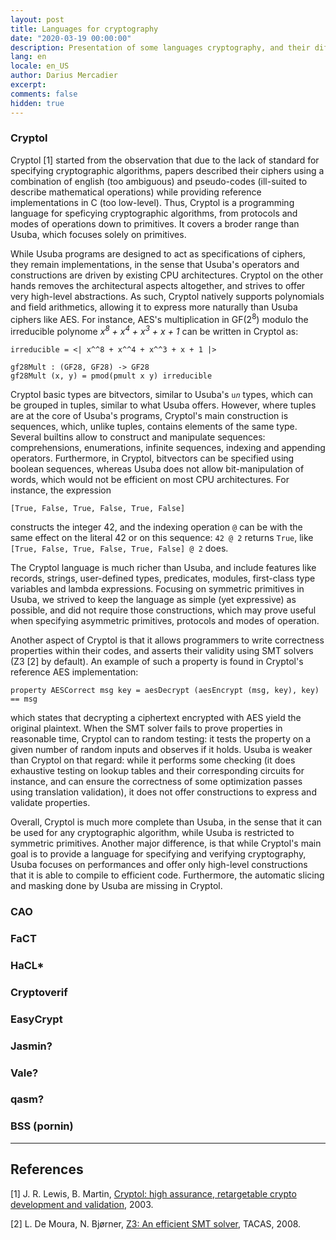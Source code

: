 ```yaml
---
layout: post
title: Languages for cryptography
date: "2020-03-19 00:00:00"
description: Presentation of some languages cryptography, and their differences/similarities with Usuba
lang: en
locale: en_US
author: Darius Mercadier
excerpt: 
comments: false
hidden: true
---
```




### Cryptol 

Cryptol [1] started from the observation that due to the lack of
standard for specifying cryptographic algorithms, papers described
their ciphers using a combination of english (too ambiguous) and
pseudo-codes (ill-suited to describe mathematical operations) while
providing reference implementations in C (too low-level). Thus,
Cryptol is a programming language for speficying cryptographic
algorithms, from protocols and modes of operations down to
primitives. It covers a broder range than Usuba, which focuses solely
on primitives. 

While Usuba programs are designed to act as specifications of ciphers,
they remain implementations, in the sense that Usuba's operators and
constructions are driven by existing CPU architectures. Cryptol on the
other hands removes the architectural aspects altogether, and strives
to offer very high-level abstractions. As such, Cryptol natively
supports polynomials and field arithmetics, allowing it to express
more naturally than Usuba ciphers like AES. For instance, AES's
multiplication in GF(2<sup>8</sup>) modulo the irreducible polynome
<i>x<sup>8</sup> + x<sup>4</sup> + x<sup>3</sup> + x + 1</i> can be
written in Cryptol as:

```
irreducible = <| x^^8 + x^^4 + x^^3 + x + 1 |>

gf28Mult : (GF28, GF28) -> GF28
gf28Mult (x, y) = pmod(pmult x y) irreducible
```

Cryptol basic types are bitvectors, similar to Usuba's
<code>u<i>n</i></code> types, which can be grouped in tuples, similar
to what Usuba offers. However, where tuples are at the core of Usuba's
programs, Cryptol's main construction is sequences, which, unlike
tuples, contains elements of the same type. Several builtins allow to
construct and manipulate sequences: comprehensions, enumerations,
infinite sequences, indexing and appending operators. Furthermore, in
Cryptol, bitvectors can be specified using boolean sequences, whereas
Usuba does not allow bit-manipulation of words, which would not be
efficient on most CPU architectures. For instance, the expression

```
[True, False, True, False, True, False]
```

constructs the integer 42, and the indexing operation `@` can be with
the same effect on the literal 42 or on this sequence: `42 @ 2`
returns `True`, like `[True, False, True, False, True, False] @ 2`
does.


The Cryptol language is much richer than Usuba, and include features
like records, strings, user-defined types, predicates, modules,
first-class type variables and lambda expressions. Focusing on
symmetric primitives in Usuba, we strived to keep the language as
simple (yet expressive) as possible, and did not require those
constructions, which may prove useful when specifying asymmetric
primitives, protocols and modes of operation.


Another aspect of Cryptol is that it allows programmers to write
correctness properties within their codes, and asserts their validity
using SMT solvers (Z3 [2] by default). An example of such a property
is found in Cryptol's reference AES implementation:

```
property AESCorrect msg key = aesDecrypt (aesEncrypt (msg, key), key) == msg
```

which states that decrypting a ciphertext encrypted with AES yield the
original plaintext. When the SMT solver fails to prove properties in
reasonable time, Cryptol can to random testing: it tests the property
on a given number of random inputs and observes if it holds. Usuba is
weaker than Cryptol on that regard: while it performs some checking
(it does exhaustive testing on lookup tables and their corresponding
circuits for instance, and can ensure the correctness of some
optimization passes using translation validation), it does not offer
constructions to express and validate properties.

Overall, Cryptol is much more complete than Usuba, in the sense that
it can be used for any cryptographic algorithm, while Usuba is
restricted to symmetric primitives. Another major difference, is that
while Cryptol's main goal is to provide a language for specifying and
verifying cryptography, Usuba focuses on performances and offer only
high-level constructions that it is able to compile to efficient
code. Furthermore, the automatic slicing and masking done by Usuba are
missing in Cryptol.


### CAO

### FaCT

### HaCL*

### Cryptoverif

### EasyCrypt

### Jasmin?

### Vale?

### qasm?

### BSS (pornin)



---

## References

[1] J. R. Lewis, B. Martin, [Cryptol: high assurance, retargetable crypto development and validation](https://cryptol.net/files/cryptol_whitepaper.pdf), 2003.

[2] L. De Moura, N. Bjørner, [Z3: An efficient SMT solver](https://link.springer.com/content/pdf/10.1007%2F978-3-540-78800-3_24.pdf), TACAS, 2008.
